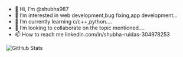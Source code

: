 - 👋 Hi, I’m @shubha987
- 👀 I’m interested in web development,bug fixing,app development...
- 🌱 I’m currently learning c/c++,python....
- 💞️ I’m looking to collaborate on the topic mentioned....
- 📫 How to reach me linkedin.com/in/shubha-ruidas-304978253

![GitHub Stats](https://github-readme-stats.vercel.app/api?username=shubha987&theme=cobalt)
<!---
shubha987/shubha987 is a ✨ special ✨ repository because its `README.md` (this file) appears on your GitHub profile.
You can click the Preview link to take a look at your changes.
--->
